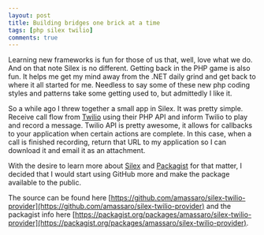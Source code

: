 ```yaml
---
layout: post
title: Building bridges one brick at a time
tags: [php silex twilio]
comments: true
---
```


Learning new frameworks is fun for those of us that, well, love what we do. And on that note Silex is no different. Getting back in the PHP game is also fun. It helps me get my mind away from the .NET daily grind and get back to where it all started for me. Needless to say some of these new php coding styles and patterns take some getting used to, but admittedly I like it.

So a while ago I threw together a small app in Silex. It was pretty simple. Receive call flow from [Twilio](http://www.twilio.com) using their PHP API and inform Twilio to play and record a message. Twilio API is pretty awesome, it allows for callbacks to your application when certain actions are complete. In this case, when a call is finished recording, return that URL to my application so I can download it and email it as an attachment.

With the desire to learn more about [Silex](http://silex.sensiolabs.org) and [Packagist](https://packagist.org) for that matter, I decided that I would start using GitHub more and make the package available to the public.

The source can be found here [https://github.com/amassaro/silex-twilio-provider](https://github.com/amassaro/silex-twilio-provider) and the packagist info here [https://packagist.org/packages/amassaro/silex-twilio-provider](https://packagist.org/packages/amassaro/silex-twilio-provider).